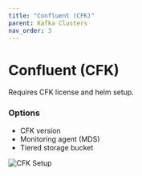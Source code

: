 ```yaml
---
title: "Confluent (CFK)"
parent: Kafka Clusters
nav_order: 3
---
```


# Confluent (CFK)

Requires CFK license and helm setup.

### Options

- CFK version
- Monitoring agent (MDS)
- Tiered storage bucket

![CFK Setup](../assets/screenshots/cfk-setup.png)
